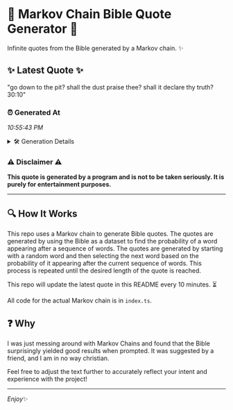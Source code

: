# 📖 Markov Chain Bible Quote Generator 📖

Infinite quotes from the Bible generated by a Markov chain. ✨

## ✨ Latest Quote ✨
"go down to the pit? shall the dust praise thee? shall it declare thy truth? 30:10"

### ⏰ Generated At
*10:55:43 PM*

<details>
    <summary>🛠️ Generation Details</summary>
    <p>
        <strong>🌱 Seed:</strong> go<br>
        <strong>🔄 Iterations:</strong> 15<br>
        <strong>📜 Context History:</strong><br>[ go ]: down<br>[ go, down ]: to<br>[ go, down, to ]: the<br>[ go, down, to, the ]: pit?<br>[ go, down, to, the, pit? ]: shall<br>[ go, down, to, the, pit?, shall ]: the<br>[ down, to, the, pit?, shall, the ]: dust<br>[ to, the, pit?, shall, the, dust ]: praise<br>[ the, pit?, shall, the, dust, praise ]: thee?<br>[ pit?, shall, the, dust, praise, thee? ]: shall<br>[ shall, the, dust, praise, thee?, shall ]: it<br>[ the, dust, praise, thee?, shall, it ]: declare<br>[ dust, praise, thee?, shall, it, declare ]: thy<br>[ praise, thee?, shall, it, declare, thy ]: truth?<br>[ thee?, shall, it, declare, thy, truth? ]: 30:10<br>
    </p>
</details>

### ⚠️ Disclaimer ⚠️
**This quote is generated by a program and is not to be taken seriously. It is purely for entertainment purposes.**

---

## 🔍 How It Works

This repo uses a Markov chain to generate Bible quotes. The quotes are generated by using the Bible as a dataset to find the probability of a word appearing after a sequence of words. The quotes are generated by starting with a random word and then selecting the next word based on the probability of it appearing after the current sequence of words. This process is repeated until the desired length of the quote is reached.

This repo will update the latest quote in this README every 10 minutes. ⏳

All code for the actual Markov chain is in `index.ts`.

## ❓ Why

I was just messing around with Markov Chains and found that the Bible surprisingly yielded good results when prompted. 
It was suggested by a friend, and I am in no way christian.

Feel free to adjust the text further to accurately reflect your intent and experience with the project!

---

*Enjoy*✨
